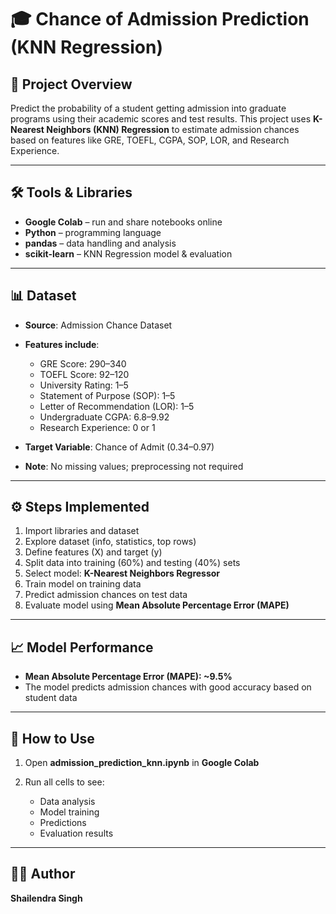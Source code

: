 # 🎓 Chance of Admission Prediction (KNN Regression)

## 📌 Project Overview

Predict the probability of a student getting admission into graduate programs using their academic scores and test results.
This project uses **K-Nearest Neighbors (KNN) Regression** to estimate admission chances based on features like GRE, TOEFL, CGPA, SOP, LOR, and Research Experience.

---

## 🛠️ Tools & Libraries

* **Google Colab** – run and share notebooks online
* **Python** – programming language
* **pandas** – data handling and analysis
* **scikit-learn** – KNN Regression model & evaluation

---

## 📊 Dataset

* **Source**: Admission Chance Dataset
* **Features include**:

  * GRE Score: 290–340
  * TOEFL Score: 92–120
  * University Rating: 1–5
  * Statement of Purpose (SOP): 1–5
  * Letter of Recommendation (LOR): 1–5
  * Undergraduate CGPA: 6.8–9.92
  * Research Experience: 0 or 1
* **Target Variable**: Chance of Admit (0.34–0.97)
* **Note**: No missing values; preprocessing not required

---

## ⚙️ Steps Implemented

1. Import libraries and dataset
2. Explore dataset (info, statistics, top rows)
3. Define features (X) and target (y)
4. Split data into training (60%) and testing (40%) sets
5. Select model: **K-Nearest Neighbors Regressor**
6. Train model on training data
7. Predict admission chances on test data
8. Evaluate model using **Mean Absolute Percentage Error (MAPE)**

---

## 📈 Model Performance

* **Mean Absolute Percentage Error (MAPE): \~9.5%**
* The model predicts admission chances with good accuracy based on student data

---

## 🚀 How to Use

1. Open **admission\_prediction\_knn.ipynb** in **Google Colab**
2. Run all cells to see:

   * Data analysis
   * Model training
   * Predictions
   * Evaluation results

---

## 👨‍💻 Author

**Shailendra Singh**

